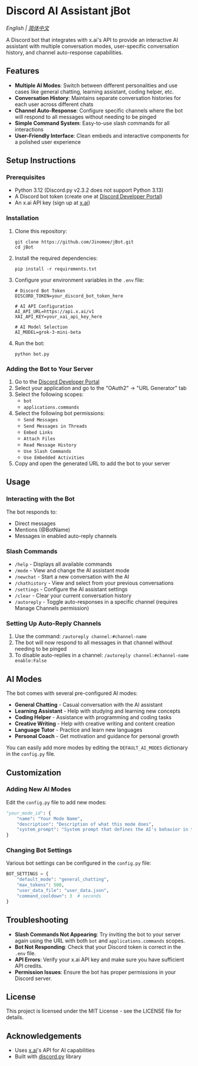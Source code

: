 # Discord AI Assistant jBot

*English | [简体中文](README.zh-CN.md)*

A Discord bot that integrates with x.ai's API to provide an interactive AI assistant with multiple conversation modes, user-specific conversation history, and channel auto-response capabilities.

## Features

- **Multiple AI Modes**: Switch between different personalities and use cases like general chatting, learning assistant, coding helper, etc.
- **Conversation History**: Maintains separate conversation histories for each user across different chats
- **Channel Auto-Response**: Configure specific channels where the bot will respond to all messages without needing to be pinged
- **Simple Command System**: Easy-to-use slash commands for all interactions
- **User-Friendly Interface**: Clean embeds and interactive components for a polished user experience

## Setup Instructions

### Prerequisites

- Python 3.12 (Discord.py v2.3.2 does not support Python 3.13)
- A Discord bot token (create one at [Discord Developer Portal](https://discord.com/developers/applications))
- An x.ai API key (sign up at [x.ai](https://x.ai))

### Installation

1. Clone this repository:
   ```
   git clone https://github.com/Jinomee/jBot.git
   cd jBot
   ```

2. Install the required dependencies:
   ```
   pip install -r requirements.txt
   ```

3. Configure your environment variables in the `.env` file:
   ```
   # Discord Bot Token
   DISCORD_TOKEN=your_discord_bot_token_here

   # AI API Configuration
   AI_API_URL=https://api.x.ai/v1
   XAI_API_KEY=your_xai_api_key_here

   # AI Model Selection
   AI_MODEL=grok-3-mini-beta
   ```

4. Run the bot:
   ```
   python bot.py
   ```

### Adding the Bot to Your Server

1. Go to the [Discord Developer Portal](https://discord.com/developers/applications)
2. Select your application and go to the "OAuth2" → "URL Generator" tab
3. Select the following scopes:
   - `bot`
   - `applications.commands`
4. Select the following bot permissions:
   - `Send Messages`
   - `Send Messages in Threads`
   - `Embed Links`
   - `Attach Files`
   - `Read Message History`
   - `Use Slash Commands`
   - `Use Embedded Activities`
5. Copy and open the generated URL to add the bot to your server

## Usage

### Interacting with the Bot

The bot responds to:
- Direct messages
- Mentions (@BotName)
- Messages in enabled auto-reply channels

### Slash Commands

- `/help` - Displays all available commands
- `/mode` - View and change the AI assistant mode
- `/newchat` - Start a new conversation with the AI
- `/chathistory` - View and select from your previous conversations
- `/settings` - Configure the AI assistant settings
- `/clear` - Clear your current conversation history
- `/autoreply` - Toggle auto-responses in a specific channel (requires Manage Channels permission)

### Setting Up Auto-Reply Channels

1. Use the command: `/autoreply channel:#channel-name`
2. The bot will now respond to all messages in that channel without needing to be pinged
3. To disable auto-replies in a channel: `/autoreply channel:#channel-name enable:False`

## AI Modes

The bot comes with several pre-configured AI modes:

- **General Chatting** - Casual conversation with the AI assistant
- **Learning Assistant** - Help with studying and learning new concepts
- **Coding Helper** - Assistance with programming and coding tasks
- **Creative Writing** - Help with creative writing and content creation
- **Language Tutor** - Practice and learn new languages
- **Personal Coach** - Get motivation and guidance for personal growth

You can easily add more modes by editing the `DEFAULT_AI_MODES` dictionary in the `config.py` file.

## Customization

### Adding New AI Modes

Edit the `config.py` file to add new modes:

```python
"your_mode_id": {
    "name": "Your Mode Name",
    "description": "Description of what this mode does",
    "system_prompt": "System prompt that defines the AI's behavior in this mode"
}
```

### Changing Bot Settings

Various bot settings can be configured in the `config.py` file:

```python
BOT_SETTINGS = {
    "default_mode": "general_chatting",
    "max_tokens": 500,
    "user_data_file": "user_data.json",
    "command_cooldown": 3  # seconds
}
```

## Troubleshooting

- **Slash Commands Not Appearing**: Try inviting the bot to your server again using the URL with both `bot` and `applications.commands` scopes.
- **Bot Not Responding**: Check that your Discord token is correct in the `.env` file.
- **API Errors**: Verify your x.ai API key and make sure you have sufficient API credits.
- **Permission Issues**: Ensure the bot has proper permissions in your Discord server.

## License

This project is licensed under the MIT License - see the LICENSE file for details.

## Acknowledgements

- Uses [x.ai](https://x.ai)'s API for AI capabilities
- Built with [discord.py](https://discordpy.readthedocs.io/) library

